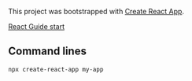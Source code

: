 This project was bootstrapped with [Create React App](https://github.com/facebook/create-react-app).



[React Guide start](https://reactjs.org/docs/create-a-new-react-app.html)


## Command lines
`npx create-react-app my-app`
